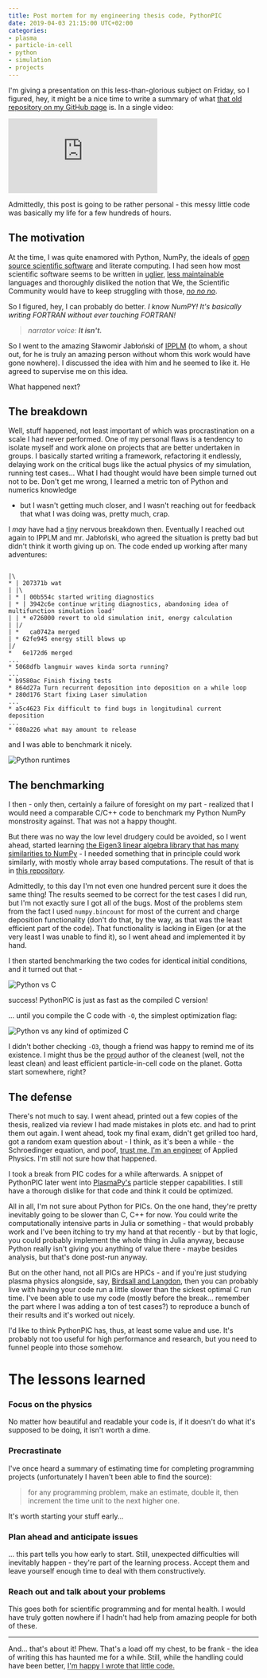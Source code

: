 ```yaml
---
title: Post mortem for my engineering thesis code, PythonPIC
date: 2019-04-03 21:15:00 UTC+02:00
categories:
- plasma
- particle-in-cell
- python
- simulation
- projects
---
```


I'm giving a presentation on this less-than-glorious subject on Friday, so
I figured, hey, it might be a nice time to write a summary of what [that old
repository on my GitHub page](https://github.com/StanczakDominik/PythonPIC) is. In a single video:

<div class="video"><iframe src="https://www.youtube-nocookie.com/embed/rE4-X-jNoFw" frameborder="0" allow="accelerometer; autoplay; encrypted-media; gyroscope; picture-in-picture" allowfullscreen></iframe></div>

Admittedly, this post is going to be rather personal - this messy little code
was basically my life for a few hundreds of hours.

<!-- TEASER_END -->

## The motivation

At the time, I was quite enamored with Python, NumPy, the ideals of [open
source scientific software](https://www.ncbi.nlm.nih.gov/pmc/articles/PMC3886731/) and literate computing. I had seen
how most scientific software seems to be written in [uglier](https://en.wikipedia.org/wiki/Fortran),
[less maintainable](https://en.wikipedia.org/wiki/C%2B%2B) languages and thoroughly disliked the notion that
We, the Scientific Community would have to keep struggling with those, [*no no
no*](https://youtu.be/kNdp0I8AG40?t=45).

So I figured, hey, I can probably do better. *I know NumPY! It's basically
writing FORTRAN without ever touching FORTRAN!*

> _narrator voice: **It isn't.**_

So I went to the amazing Sławomir Jabłoński of [IPPLM](http://www.ifpilm.pl/en) (to whom,
a shout out, for he is truly an amazing person without whom this work would
have gone nowhere). I discussed the idea with him and he seemed to like it. He
agreed to supervise me on this idea.

What happened next?

## The breakdown

Well, stuff happened, not least important of which was procrastination on
a scale I had never performed. One of my personal flaws is a tendency to
isolate myself and work alone on projects that are better undertaken in groups.
I basically started writing a framework, refactoring it endlessly, delaying
work on the critical bugs like the actual physics of my simulation, running
test cases... What I had thought would have been simple turned out not to be.
Don't get me wrong, I learned a metric ton of Python and numerics knowledge
- but I wasn't getting much closer, and I wasn't reaching out for feedback that
what I was doing was, pretty much, crap.

I *may* have had a <abbr title="narrator: It wasn't.">tiny</abbr> nervous
breakdown then. Eventually I reached out again to IPPLM and mr. Jabłoński, who
agreed the situation is pretty bad but didn't think it worth giving up on. The
code ended up working after many adventures:

```git

|\
* | 207371b wat
| |\  
| * | 00b554c started writing diagnostics
| * | 3942c6e continue writing diagnostics, abandoning idea of multifunction simulation load'
| | * e726000 revert to old simulation init, energy calculation
| |/  
| *   ca0742a merged
| * 62fe945 energy still blows up
|/  
*   6e172d6 merged
...
* 5068dfb langmuir waves kinda sorta running?
...
* b9580ac Finish fixing tests
* 864d27a Turn recurrent deposition into deposition on a while loop
* 280d176 Start fixing Laser simulation
...
* a5c4623 Fix difficult to find bugs in longitudinal current deposition
...
* 080a226 what may amount to release
```

and I was able to benchmark it nicely.

![Python runtimes](../images/speed_Python.svg)

## The benchmarking

I then - only then, certainly a failure of foresight on my part - realized that
I would need a comparable C/C++ code to benchmark my Python NumPy monstrosity
against. That was not a happy thought. 

But there was no way the low level drudgery could be avoided, so I went ahead,
started learning [the Eigen3 linear algebra library that has many similarities
to NumPy](http://eigen.tuxfamily.org/index.php?title=Main_Page) - I needed something that in principle could work
similarly, with mostly whole array based computations. The result of that is in
[this repository](https://github.com/StanczakDominik/CPIC).

Admittedly, to this day I'm not even one hundred percent sure it does the same
thing! The results seemed to be correct for the test cases I did run, but I'm
not exactly sure I got all of the bugs. Most of the problems stem from the fact
I used `numpy.bincount` for most of the current and charge deposition
functionality (don't do that, by the way, as that was the least efficient part
of the code). That functionality is lacking in Eigen (or at the very least
I was unable to find it), so I went ahead and implemented it by hand.

I then started benchmarking the two codes for identical initial conditions, and
it turned out that - 

![Python vs C](/images/speed_Python_C.svg)

success! PythonPIC is just as fast as the compiled C version!

... until you compile the C code with `-O`, the simplest optimization flag:

![Python vs any kind of optimized C](/images/speed_Python_C_C-O.svg)

I didn't bother checking `-O3`, though a friend was happy to remind me of its
existence. I might thus be the <abbr title="narrator: He isn't.">proud</abbr>
author of the cleanest (well, not the least clean) and least efficient
particle-in-cell code on the planet. Gotta start somewhere, right?

## The defense

There's not much to say. I went ahead, printed out a few copies of the thesis,
realized via review I had made mistakes in plots etc. and had to print them out
again. I went ahead, took my final exam, didn't get grilled too hard, got
a random exam question about - I think, as it's been a while - the Schroedinger
equation, and poof, [trust me, I'm an
engineer](https://www.youtube.com/watch?v=rp8hvyjZWHs) of Applied
Physics. I'm still not sure how that happened.

I took a break from PIC codes for a while afterwards. A snippet of PythonPIC
later went into [PlasmaPy's](https://github.com/PlasmaPy/PlasmaPy/pull/54)
particle stepper capabilities. I still have a thorough dislike for that code
and think it could be optimized.

All in all, I'm not sure about Python for PICs. On the one hand, they're pretty
inevitably going to be slower than C, C++ for now. You could write the
computationally intensive parts in Julia or something - that would probably
work and I've been itching to try my hand at that recently - but by that logic,
you could probably implement the whole thing in Julia anyway, because Python
really isn't giving you anything of value there - maybe besides analysis, but
that's done post-run anyway.

But on the other hand, not all PICs are HPiCs - and if you're just studying
plasma physics alongside, say, [Birdsall and
Langdon](https://www.crcpress.com/Plasma-Physics-via-Computer-Simulation/Birdsall-Langdon/p/book/9780750310253),
then you can probably live with having your code run a little slower than the
sickest optimal C run time. I've been able to use my code (mostly before the
break... remember the part where I was adding a ton of test cases?) to
reproduce a bunch of their results and it's worked out nicely.

I'd like to think PythonPIC has, thus, at least some value and use. It's probably
not too useful for high performance and research, but you need to funnel people into those
somehow.

# The lessons learned

### Focus on the physics

No matter how beautiful and readable your code is, if it doesn't do what it's supposed to be doing, it isn't worth a dime.

### Precrastinate

I've once heard a summary of estimating time for completing programming projects (unfortunately I haven't been able to find the source):

> for any programming problem, make an estimate, double it, then increment the time unit to the next higher one.

It's worth starting your stuff early...

### Plan ahead and anticipate issues
... this part tells you how early to start. Still, unexpected difficulties will
inevitably happen - they're part of the learning process. Accept them and leave
yourself enough time to deal with them constructively.

### Reach out and talk about your problems

This goes both for scientific programming and for mental health. I would have
truly gotten nowhere if I hadn't had help from amazing people for both of
these.

-------

And... that's about it! Phew. That's a load off my chest, to be frank - the
idea of writing this has haunted me for a while. Still, while the handling
could have been better, <abbr title="narrator: He is.">I'm happy I wrote that little code.</abbr>
